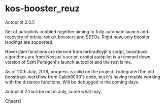 # kos-booster_reuz
Autopilot 2.0.5

Set of autopilots cobbled together aiming to fully automate launch and recovery of orbital rocket boosters and SSTOs. Right now, only booster landings are supported.

Hoverslam functions are derived from mrbradleyjh's script, boostback algorithms are from Nessus's script, orbital autopilot is a trimmed down version of Seth Persigehl's launch autopilot and the rest is me.

As of 20th July, 2018, progress is solid on the project. I integrated the old boostback workflow from Caleb9000's code, but it's having trouble working with the distance functions. Will be debugged in the coming days.

Autopilot 2.1 will be out in July, come what may.

Cheers!
